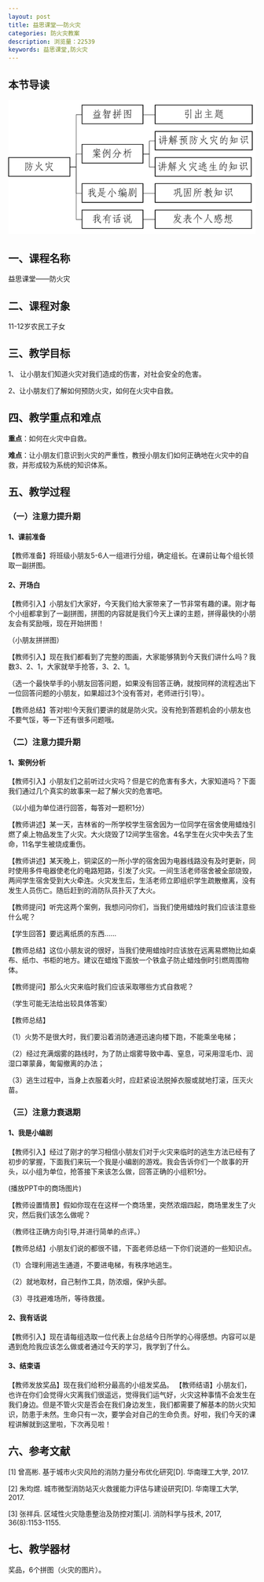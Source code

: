 ```yaml
---
layout: post
title: 益思课堂——防火灾
categories: 防火灾教案
description: 浏览量：22539
keywords: 益思课堂,防火灾
---
```


## 本节导读
![](/images/fhz/ys/hz_01.png)

## 一、课程名称
益思课堂——防火灾

## 二、课程对象
11-12岁农民工子女

## 三、教学目标
1、 让小朋友们知道火灾对我们造成的伤害，对社会安全的危害。

2、让小朋友们了解如何预防火灾，如何在火灾中自救。

    
## 四、教学重点和难点
**重点**：如何在火灾中自救。

**难点**：让小朋友们意识到火灾的严重性，教授小朋友们如何正确地在火灾中的自救，并形成较为系统的知识体系。

## 五、教学过程
### （一）注意力提升期
#### 1、课前准备
【教师准备】将班级小朋友5-6人一组进行分组，确定组长。在课前让每个组长领取一副拼图。

#### 2、开场白
【教师引入】小朋友们大家好，今天我们给大家带来了一节非常有趣的课。刚才每个小组都拿到了一副拼图，拼图的内容就是我们今天上课的主题，拼得最快的小朋友会有奖励哦，现在开始拼图！

（小朋友拼拼图）

【教师引入】现在我们都看到了完整的图画，大家能够猜到今天我们讲什么吗？我数3、2、1，大家就举手抢答，3、2、1。

（选一个最快举手的小朋友回答问题，如果没有回答正确，就按同样的流程选出下一位回答问题的小朋友，如果超过3个没有答对，老师进行引导）。

【教师总结】答对啦!今天我们要讲的就是防火灾。没有抢到答题机会的小朋友也不要气馁，等一下还有很多问题哦。

### （二）注意力提升期
#### 1、案例分析
【教师引入】小朋友们之前听过火灾吗？但是它的危害有多大，大家知道吗？下面我们通过几个真实的故事来一起了解火灾的危害吧。

（以小组为单位进行回答，每答对一题积1分）

【教师讲述】某一天，吉林省的一所学校学生宿舍因为一位同学在宿舍使用蜡烛引燃了桌上物品发生了火灾。大火烧毁了12间学生宿舍。4名学生在火灾中失去了生命，11名学生被烧成重伤。

【教师讲述】某天晚上，铜梁区的一所小学的宿舍因为电器线路没有及时更新，同时使用多件电器使老化的电路短路，引发了火灾。一间生活老师宿舍被全部烧毁，两间学生宿舍受到大火牵连。火灾发生后，生活老师立即组织学生疏散撤离，没有发生人员伤亡。随后赶到的消防队员扑灭了大火。 

【教师提问】听完这两个案例，我想问问你们，当我们使用蜡烛时我们应该注意些什么呢？

【学生回答】要远离纸质的东西……

【教师总结】这位小朋友说的很好，当我们使用蜡烛时应该放在远离易燃物比如桌布、纸巾、书柜的地方。建议在蜡烛下面放一个铁盒子防止蜡烛倒时引燃周围物体。

【教师提问】那么火灾来临时我们应该采取哪些方式自救呢？

（学生可能无法给出较具体答案）

【教师总结】

（1）火势不是很大时，我们要沿着消防通道迅速向楼下跑，不能乘坐电梯；

（2）经过充满烟雾的路线时，为了防止烟雾导致中毒、窒息，可采用湿毛巾、润湿口罩蒙鼻，匍匐撤离的办法；

（3）逃生过程中，当身上衣服着火时，应赶紧设法脱掉衣服或就地打滚，压灭火苗。

### （三）注意力衰退期
#### 1、我是小编剧
【教师引入】经过了刚才的学习相信小朋友们对于火灾来临时的逃生方法已经有了初步的掌握，下面我们来玩一个我是小编剧的游戏。我会告诉你们一个故事的开头，以小组为单位，抢答接下来该怎么做，回答正确的小组积1分。

(播放PPT中的商场图片)

【教师设置情景】假如你现在在这样一个商场里，突然浓烟四起，商场里发生了火灾，然后我们该怎么做呢？

（教师往正确方向引导,并进行简单的点评。）

【教师总结】小朋友们说的都很不错，下面老师总结一下你们说道的一些知识点。

（1）合理利用逃生通道，不要进电梯，有秩序地逃生。

（2）就地取材，自己制作工具，防浓烟，保护头部。

（3）寻找避难场所，等待救援。

#### 2、我有话说
【教师引入】现在请每组选取一位代表上台总结今日所学的心得感想。内容可以是遇到危险我应该怎么做或者通过今天的学习，我学到了什么。

#### 3、结束语
【教师发放奖品】现在我们给积分最高的小组发奖品。
【教师结语】小朋友们，也许在你们会觉得火灾离我们很遥远，觉得我们运气好，火灾这种事情不会发生在我们身边。但是不管火灾是否会在我们身边发生，我们都需要了解基本的防火灾知识，防患于未然。生命只有一次，要学会对自己的生命负责。好啦，我们今天的课程讲解就到这里啦，下次再见啦！

## 六、参考文献
[1]	曾高彬. 基于城市火灾风险的消防力量分布优化研究[D]. 华南理工大学, 2017.

[2]	朱均煜. 城市微型消防站灭火救援能力评估与建设研究[D]. 华南理工大学, 2017.

[3]	张祥兵. 区域性火灾隐患整治及防控对策[J]. 消防科学与技术, 2017, 36(8):1153-1155.

## 七、教学器材
奖品，6个拼图（火灾的图片）。